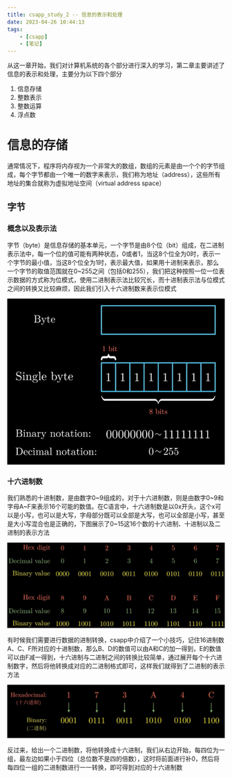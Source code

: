 ```yaml
---
title: csapp_study_2 -- 信息的表示和处理
date: 2023-04-26 10:44:13
tags:
    - [csapp]
    - [笔记]
---
```


从这一章开始，我们对计算机系统的各个部分进行深入的学习，第二章主要讲述了信息的表示和处理，主要分为以下四个部分

1. 信息存储
2. 整数表示
3. 整数运算
4. 浮点数

<!-- more -->

# 信息的存储

通常情况下，程序将内存视为一个非常大的数组，数组的元素是由一个个的字节组成，每个字节都由一个唯一的数字来表示，我们称为地址（address），这些所有地址的集合就称为虚拟地址空间（virtual address space）

## 字节

### 概念以及表示法

字节（byte）是信息存储的基本单元，一个字节是由8个位（bit）组成，在二进制表示法中，每一个位的值可能有两种状态，0或者1，当这8个位全为0时，表示一个字节的最小值，当这8个位全为1时，表示最大值，如果用十进制来表示，那么一个字节的取值范围就在0~255之间（包括0和255），我们把这种按照一位一位表示数据的方式称为位模式，使用二进制表示法比较冗长，而十进制表示法与位模式之间的转换又比较麻烦，因此我们引入十六进制数来表示位模式

![](https://raw.githubusercontent.com/marcaas/hexoPicgo/master/20230426110331.png)

### 十六进制数

我们熟悉的十进制数，是由数字0~9组成的，对于十六进制数，则是由数字0~9和字母A~F来表示16个可能的数值。在C语言中，十六进制数是以0x开头，这个x可以是小写，也可以是大写，字母部分既可以全部是大写，也可以全部是小写，甚至是大小写混合也是正确的，下图展示了0~15这16个数的十六进制、十进制以及二进制的表示方法

![](https://raw.githubusercontent.com/marcaas/hexoPicgo/master/20230426111808.png)

有时候我们需要进行数据的进制转换，csapp中介绍了一个小技巧，记住16进制数A、C、F所对应的十进制数，那么B、D的数值可以由A和C的加一得到，E的数值可以由F减一得到，十六进制与二进制之间的转换比较简单，通过展开每个十六进制数字，然后将他转换成对应的二进制格式即可，这样我们就得到了二进制的表示方法

![](https://raw.githubusercontent.com/marcaas/hexoPicgo/master/20230426112418.png)

反过来，给出一个二进制数，将他转换成十六进制，我们从右边开始，每四位为一组，最左边如果小于四位（总位数不是四的倍数），这时将前面进行补0，然后将每四位一组的二进制数进行一一转换，即可得到对应的十六进制数


